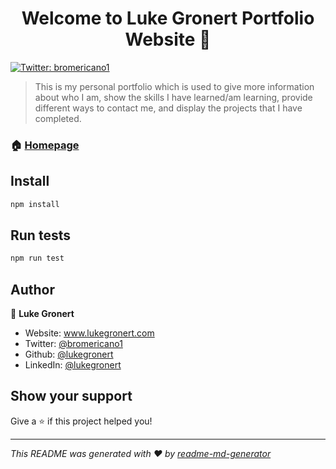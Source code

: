 <h1 align="center">Welcome to Luke Gronert Portfolio Website 👋</h1>
<p>
  <a href="https://twitter.com/bromericano1" target="_blank">
    <img alt="Twitter: bromericano1" src="https://img.shields.io/twitter/follow/bromericano1.svg?style=social" />
  </a>
</p>

> This is my personal portfolio which is used to give more information about who I am, show the skills I have learned/am learning, provide different ways to contact me, and display the projects that I have completed.

### 🏠 [Homepage](www.lukegronert.com)

## Install

```sh
npm install
```

## Run tests

```sh
npm run test
```

## Author

👤 **Luke Gronert**

* Website: www.lukegronert.com
* Twitter: [@bromericano1](https://twitter.com/bromericano1)
* Github: [@lukegronert](https://github.com/lukegronert)
* LinkedIn: [@lukegronert](https://linkedin.com/in/lukegronert)

## Show your support

Give a ⭐️ if this project helped you!

***
_This README was generated with ❤️ by [readme-md-generator](https://github.com/kefranabg/readme-md-generator)_
